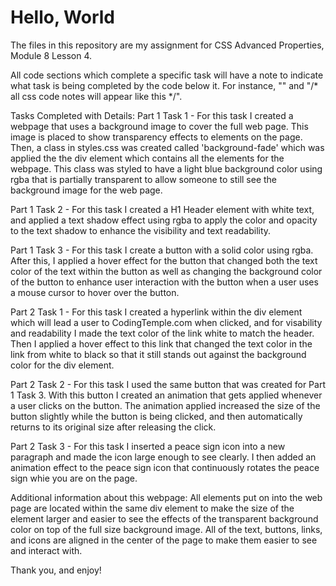 # **Hello, World**

The files in this repository are my assignment for CSS Advanced Properties, Module 8 Lesson 4.

All code sections which complete a specific task will have a note to indicate what task is being completed by the code below it. For instance, 
"<!-- all html code notes will appear like this in the html document -->" and "/* all css code notes will appear like this */".

Tasks Completed with Details:
Part 1 Task 1 - For this task I created a webpage that uses a background image to cover the full web page. This image is placed to show transparency effects to elements on the page. Then, a class in styles.css was created called  'background-fade' which was applied the the div element which contains all the elements for the webpage. This class was styled to have a light blue background color using rgba that is partially transparent to allow someone to still see the background image for the web page.

Part 1 Task 2 - For this task I created a H1 Header element with white text, and applied a text shadow effect using rgba to apply the color and opacity to the text shadow to enhance the visibility and text readability.

Part 1 Task 3 - For this task I create a button with a solid color using rgba. After this, I applied a hover effect for the button that changed both the text color of the text within the button as well as changing the background color of the button to enhance user interaction with the button when a user uses a mouse cursor to hover over the button.

Part 2 Task 1 - For this task I created a hyperlink within the div element which will lead a user to CodingTemple.com when clicked, and for visability and readability I made the text color of the link white to match the header. Then I applied a hover effect to this link that changed the text color in the link from white to black so that it still stands out against the background color for the div element. 

Part 2 Task 2 - For this task I used the same button that was created for Part 1 Task 3. With this button I created an animation that gets applied whenever a user clicks on the button. The animation applied increased the size of the button slightly while the button is being clicked, and then automatically returns to its original size after releasing the click. 

Part 2 Task 3 - For this task I inserted a peace sign icon into a new paragraph and made the icon large enough to see clearly. I then added an animation effect to the peace sign icon that continuously rotates the peace sign whie you are on the page. 

Additional information about this webpage:
All elements put on into the web page are located within the same div element to make the size of the element larger and easier to see the effects of the transparent background color on top of the full size background image. All of the text, buttons, links, and icons are aligned in the center of the page to make them easier to see and interact with.

Thank you, and enjoy!